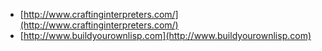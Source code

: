 - [http://www.craftinginterpreters.com/](http://www.craftinginterpreters.com/)
- [http://www.buildyourownlisp.com](http://www.buildyourownlisp.com)
